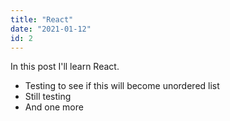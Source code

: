 ```yaml
---
title: "React"
date: "2021-01-12"
id: 2
---
```


In this post I'll learn React.

- Testing to see if this will become unordered list
- Still testing
- And one more
